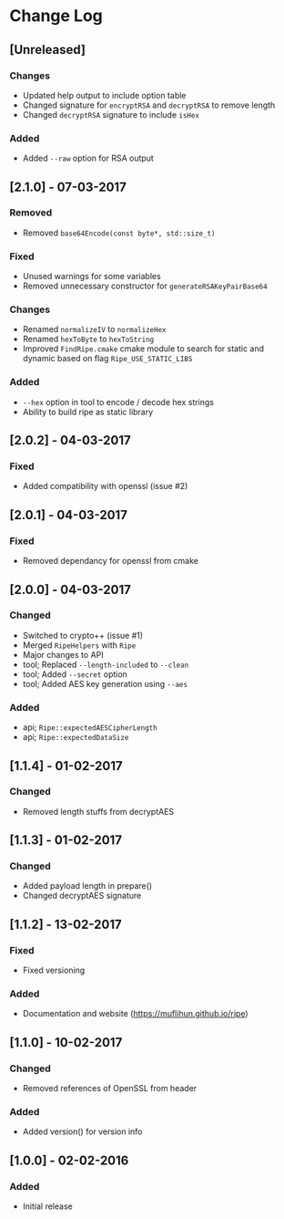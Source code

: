 # Change Log

## [Unreleased]
### Changes
- Updated help output to include option table
- Changed signature for `encryptRSA` and `decryptRSA` to remove length
- Changed `decryptRSA` signature to include `isHex`

### Added
- Added `--raw` option for RSA output

## [2.1.0] - 07-03-2017
### Removed
- Removed `base64Encode(const byte*, std::size_t)`

### Fixed
- Unused warnings for some variables
- Removed unnecessary constructor for `generateRSAKeyPairBase64`

### Changes
- Renamed `normalizeIV` to `normalizeHex`
- Renamed `hexToByte` to `hexToString`
- Improved `FindRipe.cmake` cmake module to search for static and dynamic based on flag `Ripe_USE_STATIC_LIBS`

### Added
- `--hex` option in tool to encode / decode hex strings
- Ability to build ripe as static library

## [2.0.2] - 04-03-2017
### Fixed
- Added compatibility with openssl (issue #2)

## [2.0.1] - 04-03-2017
### Fixed
- Removed dependancy for openssl from cmake

## [2.0.0] - 04-03-2017
### Changed
- Switched to crypto++ (issue #1)
- Merged `RipeHelpers` with `Ripe`
- Major changes to API
- tool; Replaced `--length-included` to `--clean`
- tool; Added `--secret` option
- tool; Added AES key generation using `--aes`

### Added
- api; `Ripe::expectedAESCipherLength`
- api; `Ripe::expectedDataSize`

## [1.1.4] - 01-02-2017
### Changed
- Removed length stuffs from decryptAES

## [1.1.3] - 01-02-2017
### Changed
- Added payload length in prepare()
- Changed decryptAES signature

## [1.1.2] - 13-02-2017
### Fixed
- Fixed versioning

### Added
- Documentation and website (https://muflihun.github.io/ripe)

## [1.1.0] - 10-02-2017
### Changed
- Removed references of OpenSSL from header

### Added
* Added version() for version info

## [1.0.0] - 02-02-2016
### Added
- Initial release

